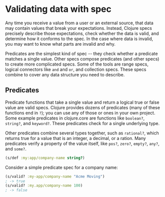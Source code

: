# Validating data with spec

Any time you receive a value from a user or an external source, that data may contain values that break your expectations. Instead, Clojure specs precisely describe those expectations, check whether the data is valid, and determine how it conforms to the spec. In the case where data is invalid, you may want to know what parts are invalid and why.

Predicates are the simplest kind of spec -- they check whether a predicate matches a single value. Other specs compose predicates (and other specs) to create more complicated specs. Some of the tools are range specs, logical connectors like `and` and `or`, and collection specs. These specs combine to cover any data structure you need to describe.

## Predicates

Predicate functions that take a single value and return a logical true or false value are valid specs. Clojure provides dozens of predicates (many of these functions end in `?`); you can use any of those or ones in your own project. Some example predicates in clojure.core are functions like `boolean?`, `string?`, and `keyword?`. These predicates check for a single underlying type.

Other predicates combine several types together, such as `rational?`, which returns true for a value that is an integer, a decimal, or a ration. Many predicates verify a property of the value itself, like `pos?`, `zero?`, `empty?`, `any?`, and `some?`.

```clj
(s/def :my:app/company-name string?)
```

Consider a simple predicate spec for a company name:

```clj
(s/valid? :my-app/company-name "Acme Moving")
; -> true
(s/valid? :my.app/company-name 100)
; -> false
```
